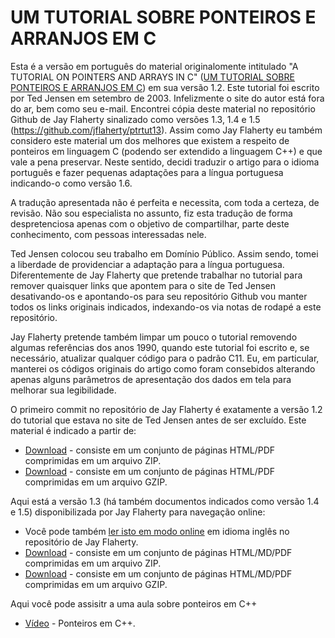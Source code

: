 # UM TUTORIAL SOBRE PONTEIROS E ARRANJOS EM C

Esta é a versão em português do material originalomente intitulado "A TUTORIAL ON POINTERS AND ARRAYS IN C" ([UM TUTORIAL SOBRE PONTEIROS E ARRANJOS EM C](https://github.com/J-AugustoManzano/ptrtut16/blob/master/pdf/pointersAM-42.pdf)) em sua versão 1.2. Este tutorial foi escrito por Ted Jensen em setembro de 2003. Infelizmente o site do autor está fora do ar, bem como seu e-mail. Encontrei cópia deste material no repositório Github de Jay Flaherty sinalizado como versões 1.3, 1.4 e 1.5 (https://github.com/jflaherty/ptrtut13). Assim como Jay Flaherty eu também considero este material um dos melhores que existem a respeito de ponteiros em linguagem C (podendo ser extendido a linguagem C++) e que vale a pena preservar. Neste sentido, decidi traduzir o artigo para o idioma português e fazer pequenas adaptações para a língua portuguesa indicando-o como versão 1.6. 

A tradução apresentada não é perfeita e necessita, com toda a certeza, de revisão. Não sou especialista no assunto, fiz esta tradução de forma despretenciosa apenas com o objetivo de compartilhar, parte deste conhecimento, com pessoas interessadas nele.

Ted Jensen colocou seu trabalho em Domínio Público. Assim sendo, tomei a liberdade de providenciar a adaptação para a língua portuguesa. Diferentemente de Jay Flaherty que pretende trabalhar no tutorial para remover quaisquer links que apontem para o site de Ted Jensen desativando-os e apontando-os para seu repositório Github vou manter todos os links originais indicados, indexando-os via notas de rodapé a este repositório.

Jay Flaherty pretende também limpar um pouco o tutorial removendo algumas referências dos anos 1990, quando este tutorial foi escrito e, se necessário, atualizar qualquer código para o padrão C11. Eu, em particular, manterei os códigos originais do artigo como foram consebidos alterando apenas alguns parâmetros de apresentação dos dados em tela para melhorar sua legibilidade.

O primeiro commit no repositório de Jay Flaherty é exatamente a versão 1.2 do tutorial que estava no site de Ted Jensen antes de ser excluído. Este material é indicado a partir de:
*   [Download](https://github.com/jflaherty/ptrtut13/archive/v1.2.zip) - consiste em um conjunto de páginas HTML/PDF comprimidas em um arquivo ZIP.
*   [Download](https://github.com/jflaherty/ptrtut13/archive/v1.2.tar.gz) - consiste em um conjunto de páginas HTML/PDF comprimidas em um arquivo GZIP.

Aqui está a versão 1.3 (há também documentos indicados como versão 1.4 e 1.5) disponibilizada por Jay Flaherty para navegação online:
*   Você pode também [ler isto em modo online](md/pointers.md) em idioma inglês no repositório de Jay Flaherty.
*   [Download](https://github.com/jflaherty/ptrtut13/archive/v1.3.zip) - consiste em um conjunto de páginas HTML/MD/PDF comprimidas em um arquivo ZIP.
*   [Download](https://github.com/jflaherty/ptrtut13/archive/v1.3.tar.gz) - consiste em um conjunto de páginas HTML/MD/PDF comprimidas em um arquivo GZIP. 

Aqui você pode assisitr a uma aula sobre ponteiros em C++
*   [Vídeo](https://youtu.be/LGT5VZrWr7s) - Ponteiros em C++. 
